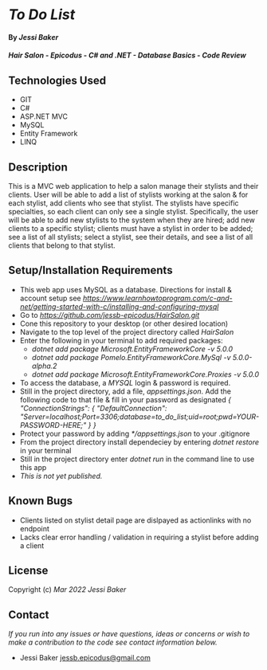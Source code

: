 # _To Do List_

#### By _**Jessi Baker**_

#### _Hair Salon - Epicodus - C# and .NET - Database Basics - Code Review_

## Technologies Used

* GIT
* C#
* ASP.NET MVC
* MySQL
* Entity Framework
* LINQ

## Description

This is a MVC web application to help a salon manage their stylists and their clients. User will be able to add a list of stylists working at the salon & for each stylist, add clients who see that stylist. The stylists have specific specialties, so each client can only see a single stylist. Specifically, the user will be able to add new stylists to the system when they are hired; add new clients to a specific stylist; clients must have a stylist in order to be added; see a list of all stylists; select a stylist, see their details, and see a list of all clients that belong to that stylist.

## Setup/Installation Requirements

* This web app uses MySQL as a database.  Directions for install & account setup see _https://www.learnhowtoprogram.com/c-and-net/getting-started-with-c/installing-and-configuring-mysql_
* Go to _https://github.com/jessb-epicodus/HairSalon.git_
* Cone this repository to your desktop (or other desired location)
* Navigate to the top level of the project directory called _HairSalon_
* Enter the following in your terminal to add required packages:
  * _dotnet add package Microsoft.EntityFrameworkCore -v 5.0.0_
  * _dotnet add package Pomelo.EntityFrameworkCore.MySql -v 5.0.0-alpha.2_
  * _dotnet add package Microsoft.EntityFrameworkCore.Proxies -v 5.0.0_
* To access the database, a _MYSQL_ login & password is required.
* Still in the project directory, add a file, _appsettings.json_.  Add the following code to that file & fill in your password as designated
  _{_
    _"ConnectionStrings": {_
        _"DefaultConnection": "Server=localhost;Port=3306;database=to_do_list;uid=root;pwd=YOUR-PASSWORD-HERE;"_
    _}_
  _}_
* Protect your password by adding _*/appsettings.json_ to your .gitignore
* From the project directory install dependeciey by entering _dotnet restore_ in your terminal
* Still in the project directory enter _dotnet run_ in the command line to use this app
* _This is not yet published._

## Known Bugs

* Clients listed on stylist detail page are dislpayed as actionlinks with no endpoint
* Lacks clear error handling / validation in requiring a stylist before adding a client

## License

Copyright (c) _Mar 2022_ _Jessi Baker_

## Contact

_If you run into any issues or have questions, ideas or concerns or wish to make a contribution to the code see contact information below._
* Jessi Baker <jessb.epicodus@gmail.com>